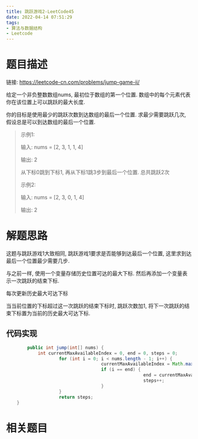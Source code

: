 ```yaml
---
title: 跳跃游戏2-LeetCode45
date: 2022-04-14 07:51:29
tags:
- 算法与数据结构
- Leetcode
---
```


# 题目描述

链接: https://leetcode-cn.com/problems/jump-game-ii/

给定一个非负整数数组nums, 最初位于数组的第一个位置. 数组中的每个元素代表你在该位置上可以跳跃的最大长度.

你的目标是使用最少的跳跃次数到达数组的最后一个位置. 求最少需要跳跃几次, 假设总是可以到达数组的最后一个位置.

> 示例1:
>
> 输入: nums = \[2, 3, 1, 1, 4]
>
> 输出: 2
>
> 从下标0跳到下标1, 再从下标1跳3步到最后一个位置. 总共跳跃2次
>
> 示例2:
>
> 输入: nums = \[2, 3, 0, 1, 4]
>
> 输出: 2

<!--more-->

# 解题思路

这题与跳跃游戏1大致相同, 跳跃游戏1要求是否能够到达最后一个位置, 这里求到达最后一个位置最少需要几步.

与之前一样, 使用一个变量存储历史位置可达的最大下标. 然后再添加一个变量表示一次跳跃的结束下标.

每次更新历史最大可达下标

当当前位置的下标超过这一次跳跃的结束下标时, 跳跃次数加1, 将下一次跳跃的结束下标置为当前的历史最大可达下标.

## 代码实现

```java
		public int jump(int[] nums) {
		    int currentMaxAvailableIndex = 0, end = 0, steps = 0;
		    		for (int i = 0; i < nums.length - 1; i++) {
		    		    			currentMaxAvailableIndex = Math.max(currentMaxAvailableIndex, nums[i] + i);
		    		    			if (i == end) {
		    		    		    				end = currentMaxAvailableIndex;
		    		    		    				steps++;
		    		    			}
		    		}
		    		return steps;
	}
```

# 相关题目

